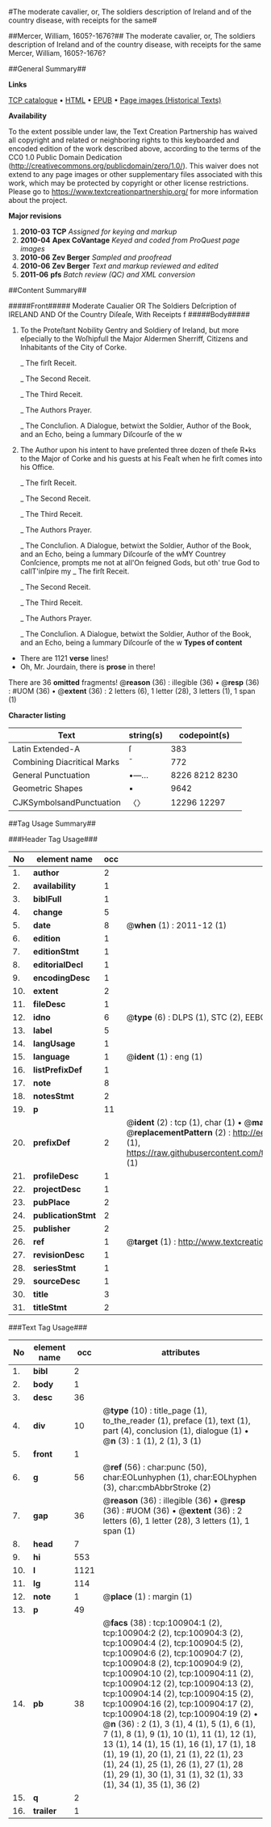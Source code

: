 #The moderate cavalier, or, The soldiers description of Ireland and of the country disease, with receipts for the same#

##Mercer, William, 1605?-1676?##
The moderate cavalier, or, The soldiers description of Ireland and of the country disease, with receipts for the same
Mercer, William, 1605?-1676?

##General Summary##

**Links**

[TCP catalogue](http://www.ota.ox.ac.uk/tcp/)  • 
[HTML](http://tei.it.ox.ac.uk/tcp/Texts-HTML/free/A50/A50629.html)  • 
[EPUB](http://tei.it.ox.ac.uk/tcp/Texts-EPUB/free/A50/A50629.epub) • 
[Page images (Historical Texts)](https://historicaltexts.jisc.ac.uk/eebo-13644699e)

**Availability**

To the extent possible under law, the Text Creation Partnership has waived all copyright and related or neighboring rights to this keyboarded and encoded edition of the work described above, according to the terms of the CC0 1.0 Public Domain Dedication (http://creativecommons.org/publicdomain/zero/1.0/). This waiver does not extend to any page images or other supplementary files associated with this work, which may be protected by copyright or other license restrictions. Please go to https://www.textcreationpartnership.org/ for more information about the project.

**Major revisions**

1. __2010-03__ __TCP__ *Assigned for keying and markup*
1. __2010-04__ __Apex CoVantage__ *Keyed and coded from ProQuest page images*
1. __2010-06__ __Zev Berger__ *Sampled and proofread*
1. __2010-06__ __Zev Berger__ *Text and markup reviewed and edited*
1. __2011-06__ __pfs__ *Batch review (QC) and XML conversion*

##Content Summary##

#####Front#####
Moderate Caualier OR The Soldiers Deſcription of IRELAND AND Of the Country Diſeaſe, With Receipts f
#####Body#####

1. To the Proteſtant Nobility Gentry and Soldiery of Ireland, but more eſpecially to the Woſhipfull the Major Aldermen Sherriff, Citizens and Inhabitants of the City of Corke.

    _ The firſt Receit.

    _ The Second Receit.

    _ The Third Receit.

    _ The Authors Prayer.

    _ The Concluſion.
A Dialogue, betwixt the Soldier, Author of the Book, and an Echo, being a ſummary Diſcourſe of the w
1. The Author upon his intent to have preſented three dozen of theſe R•ks to the Major of Corke and his guests at his Feaſt when he firſt comes into his Office.

    _ The firſt Receit.

    _ The Second Receit.

    _ The Third Receit.

    _ The Authors Prayer.

    _ The Concluſion.
A Dialogue, betwixt the Soldier, Author of the Book, and an Echo, being a ſummary Diſcourſe of the wMY Countrey Conſcience, prompts me not at all'On feigned Gods, but oth' true God to callT'inſpire my
    _ The firſt Receit.

    _ The Second Receit.

    _ The Third Receit.

    _ The Authors Prayer.

    _ The Concluſion.
A Dialogue, betwixt the Soldier, Author of the Book, and an Echo, being a ſummary Diſcourſe of the w
**Types of content**

  * There are 1121 **verse** lines!
  * Oh, Mr. Jourdain, there is **prose** in there!

There are 36 **omitted** fragments! 
 @__reason__ (36) : illegible (36)  •  @__resp__ (36) : #UOM (36)  •  @__extent__ (36) : 2 letters (6), 1 letter (28), 3 letters (1), 1 span (1)

**Character listing**


|Text|string(s)|codepoint(s)|
|---|---|---|
|Latin Extended-A|ſ|383|
|Combining             Diacritical Marks|̄|772|
|General Punctuation|•—…|8226 8212 8230|
|Geometric Shapes|▪|9642|
|CJKSymbolsandPunctuation|〈〉|12296 12297|

##Tag Usage Summary##

###Header Tag Usage###

|No|element name|occ|attributes|
|---|---|---|---|
|1.|__author__|2||
|2.|__availability__|1||
|3.|__biblFull__|1||
|4.|__change__|5||
|5.|__date__|8| @__when__ (1) : 2011-12 (1)|
|6.|__edition__|1||
|7.|__editionStmt__|1||
|8.|__editorialDecl__|1||
|9.|__encodingDesc__|1||
|10.|__extent__|2||
|11.|__fileDesc__|1||
|12.|__idno__|6| @__type__ (6) : DLPS (1), STC (2), EEBO-CITATION (1), OCLC (1), VID (1)|
|13.|__label__|5||
|14.|__langUsage__|1||
|15.|__language__|1| @__ident__ (1) : eng (1)|
|16.|__listPrefixDef__|1||
|17.|__note__|8||
|18.|__notesStmt__|2||
|19.|__p__|11||
|20.|__prefixDef__|2| @__ident__ (2) : tcp (1), char (1)  •  @__matchPattern__ (2) : ([0-9\-]+):([0-9IVX]+) (1), (.+) (1)  •  @__replacementPattern__ (2) : http://eebo.chadwyck.com/downloadtiff?vid=$1&page=$2 (1), https://raw.githubusercontent.com/textcreationpartnership/Texts/master/tcpchars.xml#$1 (1)|
|21.|__profileDesc__|1||
|22.|__projectDesc__|1||
|23.|__pubPlace__|2||
|24.|__publicationStmt__|2||
|25.|__publisher__|2||
|26.|__ref__|1| @__target__ (1) : http://www.textcreationpartnership.org/docs/. (1)|
|27.|__revisionDesc__|1||
|28.|__seriesStmt__|1||
|29.|__sourceDesc__|1||
|30.|__title__|3||
|31.|__titleStmt__|2||


###Text Tag Usage###

|No|element name|occ|attributes|
|---|---|---|---|
|1.|__bibl__|2||
|2.|__body__|1||
|3.|__desc__|36||
|4.|__div__|10| @__type__ (10) : title_page (1), to_the_reader (1), preface (1), text (1), part (4), conclusion (1), dialogue (1)  •  @__n__ (3) : 1 (1), 2 (1), 3 (1)|
|5.|__front__|1||
|6.|__g__|56| @__ref__ (56) : char:punc (50), char:EOLunhyphen (1), char:EOLhyphen (3), char:cmbAbbrStroke (2)|
|7.|__gap__|36| @__reason__ (36) : illegible (36)  •  @__resp__ (36) : #UOM (36)  •  @__extent__ (36) : 2 letters (6), 1 letter (28), 3 letters (1), 1 span (1)|
|8.|__head__|7||
|9.|__hi__|553||
|10.|__l__|1121||
|11.|__lg__|114||
|12.|__note__|1| @__place__ (1) : margin (1)|
|13.|__p__|49||
|14.|__pb__|38| @__facs__ (38) : tcp:100904:1 (2), tcp:100904:2 (2), tcp:100904:3 (2), tcp:100904:4 (2), tcp:100904:5 (2), tcp:100904:6 (2), tcp:100904:7 (2), tcp:100904:8 (2), tcp:100904:9 (2), tcp:100904:10 (2), tcp:100904:11 (2), tcp:100904:12 (2), tcp:100904:13 (2), tcp:100904:14 (2), tcp:100904:15 (2), tcp:100904:16 (2), tcp:100904:17 (2), tcp:100904:18 (2), tcp:100904:19 (2)  •  @__n__ (36) : 2 (1), 3 (1), 4 (1), 5 (1), 6 (1), 7 (1), 8 (1), 9 (1), 10 (1), 11 (1), 12 (1), 13 (1), 14 (1), 15 (1), 16 (1), 17 (1), 18 (1), 19 (1), 20 (1), 21 (1), 22 (1), 23 (1), 24 (1), 25 (1), 26 (1), 27 (1), 28 (1), 29 (1), 30 (1), 31 (1), 32 (1), 33 (1), 34 (1), 35 (1), 36 (2)|
|15.|__q__|2||
|16.|__trailer__|1||

